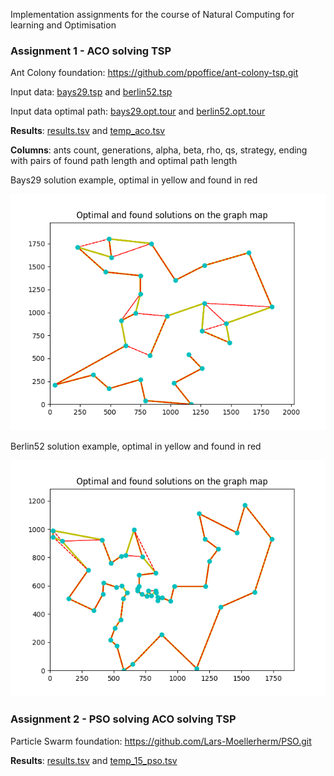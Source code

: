 Implementation assignments for the course of Natural Computing for learning and Optimisation

### Assignment 1 - ACO solving TSP

Ant Colony foundation: https://github.com/ppoffice/ant-colony-tsp.git

Input data: [bays29.tsp](lab1_ACO/source_data/bays29.tsp) and [berlin52.tsp](lab1_ACO/source_data/berlin52.tsp)

Input data optimal path: [bays29.opt.tour](lab1_ACO/source_data/bays29.opt.tour) and [berlin52.opt.tour](lab1_ACO/source_data/berlin52.opt.tour)

**Results**: [results.tsv](lab1_ACO/results.tsv) and [temp_aco.tsv](lab1_ACO/temp_aco.tsv)

**Columns**: ants count, generations, alpha, beta, rho, qs, strategy, ending with pairs of found path length and optimal path length

Bays29 solution example, optimal in yellow and found in red

![bays29](lab1_ACO/bays.png)

Berlin52 solution example, optimal in yellow and found in red

![berlin52](lab1_ACO/berlin.png)

### Assignment 2 - PSO solving ACO solving TSP

Particle Swarm foundation: https://github.com/Lars-Moellerherm/PSO.git

**Results**: [results.tsv](lab2_PSO/results.tsv) and [temp_15_pso.tsv](lab2_PSO/temp_15_pso.tsv)

